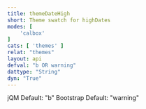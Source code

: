 ```yaml
---
title: themeDateHigh
short: Theme swatch for highDates
modes: [
	'calbox'
]
cats: [ 'themes' ]
relat: "themes"
layout: api
defval: "b OR warning"
dattype: "String"
dyn: "True"
---
```


jQM Default: "b"
Bootstrap Default: "warning"